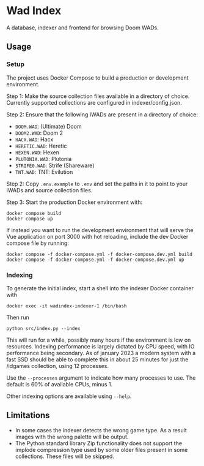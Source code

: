 # Wad Index
A database, indexer and frontend for browsing Doom WADs.

## Usage

### Setup
The project uses Docker Compose to build a production or development environment.

Step 1: Make the source collection files available in a directory of choice. Currently supported collections are
configured in indexer/config.json.

Step 2: Ensure that the following IWADs are present in a directory of choice:

* `DOOM.WAD`: (Ultimate) Doom
* `DOOM2.WAD`: Doom 2
* `HACX.WAD`: Hacx
* `HERETIC.WAD`: Heretic
* `HEXEN.WAD`: Hexen
* `PLUTONIA.WAD`: Plutonia
* `STRIFE0.WAD`: Strife (Shareware)
* `TNT.WAD`: TNT: Evilution

Step 2: Copy `.env.example` to `.env` and set the paths in it to point to your IWADs and source collection files.

Step 3: Start the production Docker environment with:

```
docker compose build
docker compose up
```

If instead you want to run the development environment that will serve the Vue application on port 3000 with hot
reloading, include the dev Docker compose file by running:

```
docker compose -f docker-compose.yml -f docker-compose.dev.yml build
docker compose -f docker-compose.yml -f docker-compose.dev.yml up
```

### Indexing
To generate the initial index, start a shell into the indexer Docker container with

```docker exec -it wadindex-indexer-1 /bin/bash```

Then run

```python src/index.py --index```

This will run for a while, possibly many hours if the environment is low on resources. Indexing performance is
largely dictated by CPU speed, with IO performance being secondary. As of january 2023 a modern system
with a fast SSD should be able to complete this in about 25 minutes for just the /idgames collection, using 12
processes.

Use the `--processes` argument to indicate how many processes to use. The default is 60% of available CPUs, minus 1.

Other indexing options are available using `--help`.

## Limitations
* In some cases the indexer detects the wrong game type. As a result images with the wrong palette will be output.
* The Python standard library Zip functionality does not support the implode compression type used by some older
files present in some collections. These files will be skipped.
